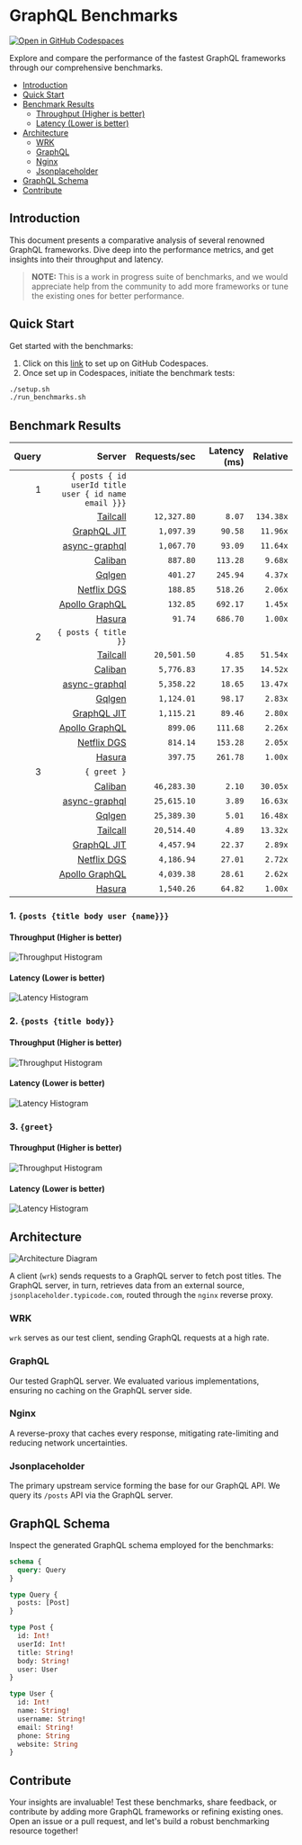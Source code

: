 # GraphQL Benchmarks <!-- omit from toc -->

[![Open in GitHub Codespaces](https://github.com/codespaces/badge.svg)](https://codespaces.new/tailcallhq/graphql-benchmarks)

Explore and compare the performance of the fastest GraphQL frameworks through our comprehensive benchmarks.

- [Introduction](#introduction)
- [Quick Start](#quick-start)
- [Benchmark Results](#benchmark-results)
  - [Throughput (Higher is better)](#throughput-higher-is-better)
  - [Latency (Lower is better)](#latency-lower-is-better)
- [Architecture](#architecture)
  - [WRK](#wrk)
  - [GraphQL](#graphql)
  - [Nginx](#nginx)
  - [Jsonplaceholder](#jsonplaceholder)
- [GraphQL Schema](#graphql-schema)
- [Contribute](#contribute)

[Tailcall]: https://github.com/tailcallhq/tailcall
[Gqlgen]: https://github.com/99designs/gqlgen
[Apollo GraphQL]: https://github.com/apollographql/apollo-server
[Netflix DGS]: https://github.com/netflix/dgs-framework
[Caliban]: https://github.com/ghostdogpr/caliban
[async-graphql]: https://github.com/async-graphql/async-graphql
[Hasura]: https://github.com/hasura/graphql-engine
[GraphQL JIT]: https://github.com/zalando-incubator/graphql-jit

## Introduction

This document presents a comparative analysis of several renowned GraphQL frameworks. Dive deep into the performance metrics, and get insights into their throughput and latency.

> **NOTE:** This is a work in progress suite of benchmarks, and we would appreciate help from the community to add more frameworks or tune the existing ones for better performance.

## Quick Start

Get started with the benchmarks:

1. Click on this [link](https://codespaces.new/tailcallhq/graphql-benchmarks) to set up on GitHub Codespaces.
2. Once set up in Codespaces, initiate the benchmark tests:

```bash
./setup.sh
./run_benchmarks.sh
```

## Benchmark Results

<!-- PERFORMANCE_RESULTS_START -->

| Query | Server | Requests/sec | Latency (ms) | Relative |
|-------:|--------:|--------------:|--------------:|---------:|
| 1 | `{ posts { id userId title user { id name email }}}` |
|| [Tailcall] | `12,327.80` | `8.07` | `134.38x` |
|| [GraphQL JIT] | `1,097.39` | `90.58` | `11.96x` |
|| [async-graphql] | `1,067.70` | `93.09` | `11.64x` |
|| [Caliban] | `887.80` | `113.28` | `9.68x` |
|| [Gqlgen] | `401.27` | `245.94` | `4.37x` |
|| [Netflix DGS] | `188.85` | `518.26` | `2.06x` |
|| [Apollo GraphQL] | `132.85` | `692.17` | `1.45x` |
|| [Hasura] | `91.74` | `686.70` | `1.00x` |
| 2 | `{ posts { title }}` |
|| [Tailcall] | `20,501.50` | `4.85` | `51.54x` |
|| [Caliban] | `5,776.83` | `17.35` | `14.52x` |
|| [async-graphql] | `5,358.22` | `18.65` | `13.47x` |
|| [Gqlgen] | `1,124.01` | `98.17` | `2.83x` |
|| [GraphQL JIT] | `1,115.21` | `89.46` | `2.80x` |
|| [Apollo GraphQL] | `899.06` | `111.68` | `2.26x` |
|| [Netflix DGS] | `814.14` | `153.28` | `2.05x` |
|| [Hasura] | `397.75` | `261.78` | `1.00x` |
| 3 | `{ greet }` |
|| [Caliban] | `46,283.30` | `2.10` | `30.05x` |
|| [async-graphql] | `25,615.10` | `3.89` | `16.63x` |
|| [Gqlgen] | `25,389.30` | `5.01` | `16.48x` |
|| [Tailcall] | `20,514.40` | `4.89` | `13.32x` |
|| [GraphQL JIT] | `4,457.94` | `22.37` | `2.89x` |
|| [Netflix DGS] | `4,186.94` | `27.01` | `2.72x` |
|| [Apollo GraphQL] | `4,039.38` | `28.61` | `2.62x` |
|| [Hasura] | `1,540.26` | `64.82` | `1.00x` |

<!-- PERFORMANCE_RESULTS_END -->



### 1. `{posts {title body user {name}}}`
#### Throughput (Higher is better)

![Throughput Histogram](assets/req_sec_histogram1.png)

#### Latency (Lower is better)

![Latency Histogram](assets/latency_histogram1.png)

### 2. `{posts {title body}}`
#### Throughput (Higher is better)

![Throughput Histogram](assets/req_sec_histogram2.png)

#### Latency (Lower is better)

![Latency Histogram](assets/latency_histogram2.png)

### 3. `{greet}`
#### Throughput (Higher is better)

![Throughput Histogram](assets/req_sec_histogram3.png)

#### Latency (Lower is better)

![Latency Histogram](assets/latency_histogram3.png)

## Architecture

![Architecture Diagram](assets/architecture.png)

A client (`wrk`) sends requests to a GraphQL server to fetch post titles. The GraphQL server, in turn, retrieves data from an external source, `jsonplaceholder.typicode.com`, routed through the `nginx` reverse proxy.

### WRK

`wrk` serves as our test client, sending GraphQL requests at a high rate.

### GraphQL

Our tested GraphQL server. We evaluated various implementations, ensuring no caching on the GraphQL server side.

### Nginx

A reverse-proxy that caches every response, mitigating rate-limiting and reducing network uncertainties.

### Jsonplaceholder

The primary upstream service forming the base for our GraphQL API. We query its `/posts` API via the GraphQL server.

## GraphQL Schema

Inspect the generated GraphQL schema employed for the benchmarks:

```graphql
schema {
  query: Query
}

type Query {
  posts: [Post]
}

type Post {
  id: Int!
  userId: Int!
  title: String!
  body: String!
  user: User
}

type User {
  id: Int!
  name: String!
  username: String!
  email: String!
  phone: String
  website: String
}
```

## Contribute

Your insights are invaluable! Test these benchmarks, share feedback, or contribute by adding more GraphQL frameworks or refining existing ones. Open an issue or a pull request, and let's build a robust benchmarking resource together!
